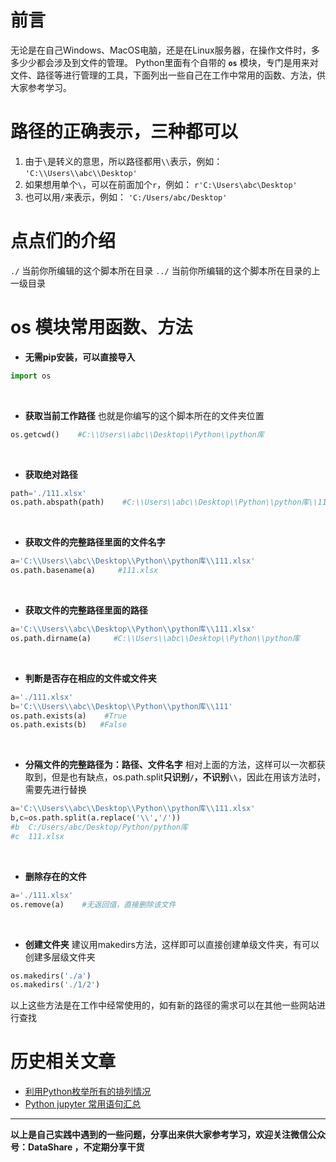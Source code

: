 # 前言
无论是在自己Windows、MacOS电脑，还是在Linux服务器，在操作文件时，多多少少都会涉及到文件的管理。
Python里面有个自带的 **`os`** 模块，专门是用来对文件、路径等进行管理的工具，下面列出一些自己在工作中常用的函数、方法，供大家参考学习。

# 路径的正确表示，三种都可以
1. 由于`\`是转义的意思，所以路径都用`\\`表示，例如：
`'C:\\Users\\abc\\Desktop'`
2. 如果想用单个`\`，可以在前面加个`r`，例如：
`r'C:\Users\abc\Desktop'`
3. 也可以用`/`来表示，例如：
`'C:/Users/abc/Desktop'`

# 点点们的介绍

`./`   当前你所编辑的这个脚本所在目录
`../`  当前你所编辑的这个脚本所在目录的上一级目录

# os 模块常用函数、方法
- **无需pip安装，可以直接导入**
```python
import os
```
<br/>

- **获取当前工作路径**
也就是你编写的这个脚本所在的文件夹位置
```python
os.getcwd()    #C:\\Users\\abc\\Desktop\\Python\\python库
```
<br/>

- **获取绝对路径**
```python
path='./111.xlsx'
os.path.abspath(path)    #C:\\Users\\abc\\Desktop\\Python\\python库\\111.xlsx
```
<br/>

- **获取文件的完整路径里面的文件名字**
```python
a='C:\\Users\\abc\\Desktop\\Python\\python库\\111.xlsx'
os.path.basename(a)     #111.xlsx
```
<br/>

- **获取文件的完整路径里面的路径**
```python
a='C:\\Users\\abc\\Desktop\\Python\\python库\\111.xlsx'
os.path.dirname(a)     #C:\\Users\\abc\\Desktop\\Python\\python库
```
<br/>

- **判断是否存在相应的文件或文件夹**
```python
a='./111.xlsx'
b='C:\\Users\\abc\\Desktop\\Python\\python库\\111'
os.path.exists(a)    #True
os.path.exists(b)   #False
```
<br/>

- **分隔文件的完整路径为：路径、文件名字**
相对上面的方法，这样可以一次都获取到，但是也有缺点，os.path.split**只识别`/`，不识别`\\`**，因此在用该方法时，需要先进行替换
```python
a='C:\\Users\\abc\\Desktop\\Python\\python库\\111.xlsx'
b,c=os.path.split(a.replace('\\','/'))
#b  C:/Users/abc/Desktop/Python/python库
#c  111.xlsx
```
<br/>

- **删除存在的文件**
```python
a='./111.xlsx'
os.remove(a)    #无返回值，直接删除该文件
```
<br/>

- **创建文件夹**
建议用makedirs方法，这样即可以直接创建单级文件夹，有可以创建多层级文件夹
```python
os.makedirs('./a')
os.makedirs('./1/2')
```
以上这些方法是在工作中经常使用的，如有新的路径的需求可以在其他一些网站进行查找
# 历史相关文章
- [利用Python枚举所有的排列情况](../数学知识/利用Python枚举所有的排列情况.md)
- [Python jupyter 常用语句汇总](../Python数据处理/Python-jupyter-常用语句汇总.md)

**************************************************************************
**以上是自己实践中遇到的一些问题，分享出来供大家参考学习，欢迎关注微信公众号：DataShare ，不定期分享干货**
